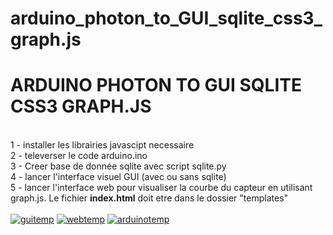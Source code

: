 # arduino_photon_to_GUI_sqlite_css3_graph.js
<h1>ARDUINO PHOTON TO GUI SQLITE CSS3 GRAPH.JS</h1>
<br/>
1 - installer les librairies javascipt necessaire
<br/>
2 - televerser le code arduino.ino
<br/>
3 - Creer base de donnée sqlite avec script sqlite.py
<br/>
4 - lancer l'interface visuel GUI (avec ou sans sqlite)
<br/>
5 - lancer l'interface web pour visualiser la courbe du capteur en utilisant graph.js. Le fichier <b>index.html</b> doit etre dans le dossier "templates"
<br/><br/>
<a href="https://ibb.co/DQ2pZC2"><img src="https://i.ibb.co/0rbtxMb/guitemp.png" alt="guitemp" border="0"></a>
<a href="https://ibb.co/s3tFmHf"><img src="https://i.ibb.co/kcMhH17/webtemp.png" alt="webtemp" border="0"></a>
<a href="https://imgbb.com/"><img src="https://i.ibb.co/fqMqTTc/arduinotemp.png" alt="arduinotemp" border="0"></a>


